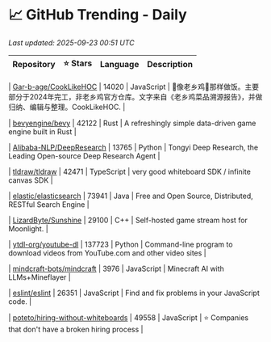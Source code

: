 # 📈 GitHub Trending - Daily

_Last updated: 2025-09-23 00:51 UTC_

| Repository | ⭐ Stars | Language | Description |
|------------|--------:|----------|-------------|

| [Gar-b-age/CookLikeHOC](https://github.com/Gar-b-age/CookLikeHOC) | 14020 | JavaScript | 🥢像老乡鸡🐔那样做饭。主要部分于2024年完工，非老乡鸡官方仓库。文字来自《老乡鸡菜品溯源报告》，并做归纳、编辑与整理。CookLikeHOC. |

| [bevyengine/bevy](https://github.com/bevyengine/bevy) | 42122 | Rust | A refreshingly simple data-driven game engine built in Rust |

| [Alibaba-NLP/DeepResearch](https://github.com/Alibaba-NLP/DeepResearch) | 13765 | Python | Tongyi Deep Research, the Leading Open-source Deep Research Agent |

| [tldraw/tldraw](https://github.com/tldraw/tldraw) | 42471 | TypeScript | very good whiteboard SDK / infinite canvas SDK |

| [elastic/elasticsearch](https://github.com/elastic/elasticsearch) | 73941 | Java | Free and Open Source, Distributed, RESTful Search Engine |

| [LizardByte/Sunshine](https://github.com/LizardByte/Sunshine) | 29100 | C++ | Self-hosted game stream host for Moonlight. |

| [ytdl-org/youtube-dl](https://github.com/ytdl-org/youtube-dl) | 137723 | Python | Command-line program to download videos from YouTube.com and other video sites |

| [mindcraft-bots/mindcraft](https://github.com/mindcraft-bots/mindcraft) | 3976 | JavaScript | Minecraft AI with LLMs+Mineflayer |

| [eslint/eslint](https://github.com/eslint/eslint) | 26351 | JavaScript | Find and fix problems in your JavaScript code. |

| [poteto/hiring-without-whiteboards](https://github.com/poteto/hiring-without-whiteboards) | 49558 | JavaScript | ⭐️ Companies that don't have a broken hiring process |

